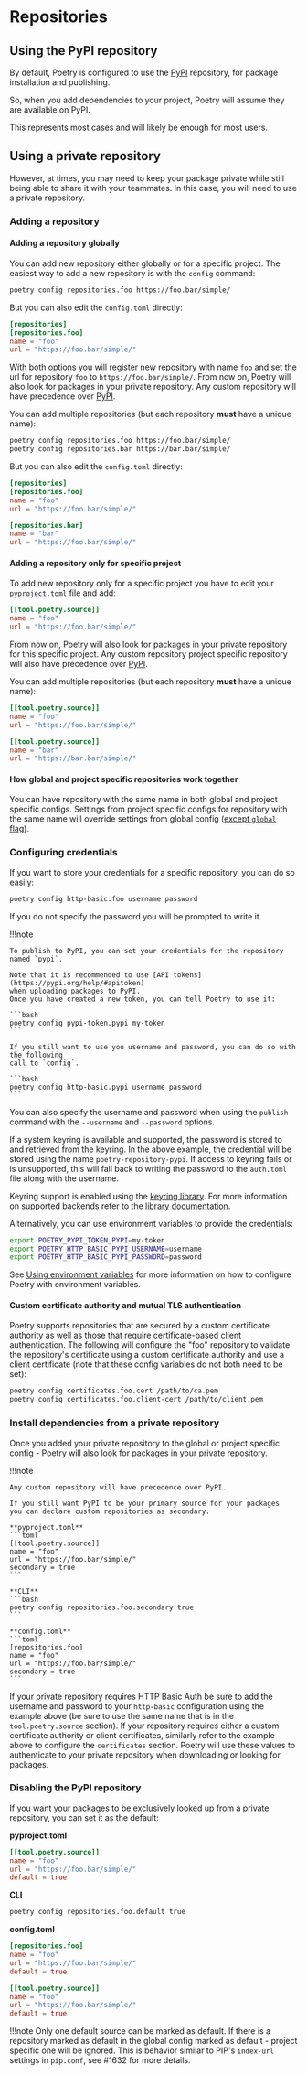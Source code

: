 # Repositories

## Using the PyPI repository

By default, Poetry is configured to use the [PyPI](https://pypi.org) repository,
for package installation and publishing.

So, when you add dependencies to your project, Poetry will assume they are available
on PyPI.

This represents most cases and will likely be enough for most users.


## Using a private repository

However, at times, you may need to keep your package private while still being
able to share it with your teammates. In this case, you will need to use a private
repository.

### Adding a repository

#### Adding a repository globally

You can add new repository either globally or for a specific project.
The easiest way to add a new repository is with the `config` command:

```bash
poetry config repositories.foo https://foo.bar/simple/
```

But you can also edit the `config.toml` directly:
```toml
[repositories]
[repositories.foo]
name = "foo"
url = "https://foo.bar/simple/"
```

With both options you will register new repository with name `foo` and set the url for repository `foo` to `https://foo.bar/simple/`.
From now on, Poetry will also look for packages in your private repository.
Any custom repository will have precedence over [PyPI](https://pypi.org).

You can add multiple repositories (but each repository **must** have a unique name):
```bash
poetry config repositories.foo https://foo.bar/simple/
poetry config repositories.bar https://bar.bar/simple/
```

But you can also edit the `config.toml` directly:
```toml
[repositories]
[repositories.foo]
name = "foo"
url = "https://foo.bar/simple/"

[repositories.bar]
name = "bar"
url = "https://foo.bar/simple/"
```

#### Adding a repository only for specific project

To add new repository only for a specific project you have to edit your `pyproject.toml` file and add:
```toml
[[tool.poetry.source]]
name = "foo"
url = "https://foo.bar/simple/"
```

From now on, Poetry will also look for packages in your private repository for this specific project.
Any custom repository project specific repository will also have precedence over [PyPI](https://pypi.org).

You can add multiple repositories (but each repository **must** have a unique name):
```toml
[[tool.poetry.source]]
name = "foo"
url = "https://foo.bar/simple/"

[[tool.poetry.source]]
name = "bar"
url = "https://bar.bar/simple/"
```

#### How global and project specific repositories work together

You can have repository with the same name in both global and project specific configs.
Settings from project specific configs for repository with the same name will override settings from global config ([except `global` flag](#disabling-the-pypi-repository)).

### Configuring credentials

If you want to store your credentials for a specific repository, you can do so easily:

```bash
poetry config http-basic.foo username password
```

If you do not specify the password you will be prompted to write it.

!!!note

    To publish to PyPI, you can set your credentials for the repository named `pypi`.

    Note that it is recommended to use [API tokens](https://pypi.org/help/#apitoken)
    when uploading packages to PyPI.
    Once you have created a new token, you can tell Poetry to use it:

    ```bash
    poetry config pypi-token.pypi my-token
    ```

    If you still want to use you username and password, you can do so with the following
    call to `config`.

    ```bash
    poetry config http-basic.pypi username password
    ```

You can also specify the username and password when using the `publish` command
with the `--username` and `--password` options.

If a system keyring is available and supported, the password is stored to and retrieved from the keyring. In the above example, the credential will be stored using the name `poetry-repository-pypi`. If access to keyring fails or is unsupported, this will fall back to writing the password to the `auth.toml` file along with the username.

Keyring support is enabled using the [keyring library](https://pypi.org/project/keyring/). For more information on supported backends refer to the [library documentation](https://keyring.readthedocs.io/en/latest/?badge=latest).

Alternatively, you can use environment variables to provide the credentials:

```bash
export POETRY_PYPI_TOKEN_PYPI=my-token
export POETRY_HTTP_BASIC_PYPI_USERNAME=username
export POETRY_HTTP_BASIC_PYPI_PASSWORD=password
```

See [Using environment variables](/docs/configuration/#using-environment-variables) for more information
on how to configure Poetry with environment variables.

#### Custom certificate authority and mutual TLS authentication
Poetry supports repositories that are secured by a custom certificate authority as well as those that require
certificate-based client authentication.  The following will configure the "foo" repository to validate the repository's
certificate using a custom certificate authority and use a client certificate (note that these config variables do not
both need to be set):
```bash
poetry config certificates.foo.cert /path/to/ca.pem
poetry config certificates.foo.client-cert /path/to/client.pem
```

### Install dependencies from a private repository

Once you added your private repository to the global or project specific config - Poetry will also look for packages in your private repository.

!!!note

    Any custom repository will have precedence over PyPI.

    If you still want PyPI to be your primary source for your packages
    you can declare custom repositories as secondary.

    **pyproject.toml**
    ```toml
    [[tool.poetry.source]]
    name = "foo"
    url = "https://foo.bar/simple/"
    secondary = true
    ```

    **CLI**
    ```bash
    poetry config repositories.foo.secondary true
    ```

    **config.toml**
    ```toml
    [repositories.foo]
    name = "foo"
    url = "https://foo.bar/simple/"
    secondary = true
    ```

If your private repository requires HTTP Basic Auth be sure to add the username and
password to your `http-basic` configuration using the example above (be sure to use the
same name that is in the `tool.poetry.source` section). If your repository requires either
a custom certificate authority or client certificates, similarly refer to the example above to configure the
`certificates` section. Poetry will use these values to authenticate to your private repository when downloading or
looking for packages.


### Disabling the PyPI repository

If you want your packages to be exclusively looked up from a private
repository, you can set it as the default:

**pyproject.toml**
```toml
[[tool.poetry.source]]
name = "foo"
url = "https://foo.bar/simple/"
default = true
```

**CLI**
```bash
poetry config repositories.foo.default true
```

**config.toml**
```toml
[repositories.foo]
name = "foo"
url = "https://foo.bar/simple/"
default = true
```


```toml
[[tool.poetry.source]]
name = "foo"
url = "https://foo.bar/simple/"
default = true
```

!!!note
    Only one default source can be marked as default.
    If there is a repository marked as default in the global config marked as default - project specific one will be ignored.
    This is behavior similar to PIP's `index-url` settings in `pip.conf`, see #1632 for more details.
